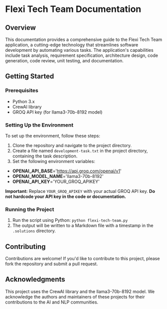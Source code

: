 Flexi Tech Team Documentation
=============================================

 Overview
------------

This documentation provides a comprehensive guide to the Flexi Tech Team application, a cutting-edge technology that streamlines software development by automating various tasks. The application's capabilities include task analysis, requirement specification, architecture design, code generation, code review, unit testing, and documentation.

 Getting Started
---------------

### Prerequisites

* Python 3.x
* CrewAI library
* GROQ API key (for llama3-70b-8192 model)

### Setting Up the Environment

To set up the environment, follow these steps:

1. Clone the repository and navigate to the project directory.
2. Create a file named `development-task.txt` in the project directory, containing the task description.
3. Set the following environment variables:

- **OPENAI_API_BASE**='https://api.groq.com/openai/v1' 
- **OPENAI_MODEL_NAME**='llama3-70b-8192'
- **OPENAI_API_KEY**='YOUR_GROQ_APIKEY'

**Important:** Replace `YOUR_GROQ_APIKEY` with your actual GROQ API key. **Do not hardcode your API key in the code or documentation.**

### Running the Project

1. Run the script using Python: `python flexi-tech-team.py`
2. The output will be written to a Markdown file with a timestamp in the `.solutions` directory.


 Contributing
------------

Contributions are welcome! If you'd like to contribute to this project, please fork the repository and submit a pull request.

 Acknowledgments
---------------

This project uses the CrewAI library and the llama3-70b-8192 model. We acknowledge the authors and maintainers of these projects for their contributions to the AI and NLP communities.
